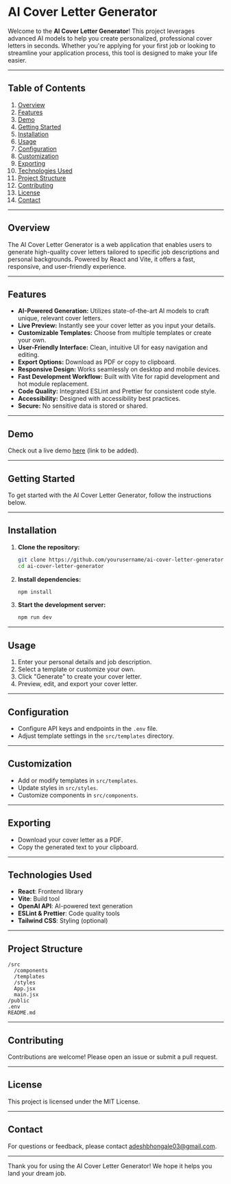 # AI Cover Letter Generator

Welcome to the **AI Cover Letter Generator**! This project leverages advanced AI models to help you create personalized, professional cover letters in seconds. Whether you're applying for your first job or looking to streamline your application process, this tool is designed to make your life easier.

---

## Table of Contents

1. [Overview](#overview)
2. [Features](#features)
3. [Demo](#demo)
4. [Getting Started](#getting-started)
5. [Installation](#installation)
6. [Usage](#usage)
7. [Configuration](#configuration)
8. [Customization](#customization)
9. [Exporting](#exporting)
10. [Technologies Used](#technologies-used)
11. [Project Structure](#project-structure)
12. [Contributing](#contributing)
13. [License](#license)
14. [Contact](#contact)

---

## Overview

The AI Cover Letter Generator is a web application that enables users to generate high-quality cover letters tailored to specific job descriptions and personal backgrounds. Powered by React and Vite, it offers a fast, responsive, and user-friendly experience.

---

## Features

- **AI-Powered Generation:** Utilizes state-of-the-art AI models to craft unique, relevant cover letters.
- **Live Preview:** Instantly see your cover letter as you input your details.
- **Customizable Templates:** Choose from multiple templates or create your own.
- **User-Friendly Interface:** Clean, intuitive UI for easy navigation and editing.
- **Export Options:** Download as PDF or copy to clipboard.
- **Responsive Design:** Works seamlessly on desktop and mobile devices.
- **Fast Development Workflow:** Built with Vite for rapid development and hot module replacement.
- **Code Quality:** Integrated ESLint and Prettier for consistent code style.
- **Accessibility:** Designed with accessibility best practices.
- **Secure:** No sensitive data is stored or shared.

---

## Demo

Check out a live demo [here](#) (link to be added).

---

## Getting Started

To get started with the AI Cover Letter Generator, follow the instructions below.

---

## Installation

1. **Clone the repository:**
    ```bash
    git clone https://github.com/yourusername/ai-cover-letter-generator.git
    cd ai-cover-letter-generator
    ```

2. **Install dependencies:**
    ```bash
    npm install
    ```

3. **Start the development server:**
    ```bash
    npm run dev
    ```

---

## Usage

1. Enter your personal details and job description.
2. Select a template or customize your own.
3. Click "Generate" to create your cover letter.
4. Preview, edit, and export your cover letter.

---

## Configuration

- Configure API keys and endpoints in the `.env` file.
- Adjust template settings in the `src/templates` directory.

---

## Customization

- Add or modify templates in `src/templates`.
- Update styles in `src/styles`.
- Customize components in `src/components`.

---

## Exporting

- Download your cover letter as a PDF.
- Copy the generated text to your clipboard.

---

## Technologies Used

- **React**: Frontend library
- **Vite**: Build tool
- **OpenAI API**: AI-powered text generation
- **ESLint & Prettier**: Code quality tools
- **Tailwind CSS**: Styling (optional)

---

## Project Structure

```
/src
  /components
  /templates
  /styles
  App.jsx
  main.jsx
/public
.env
README.md
```

---

## Contributing

Contributions are welcome! Please open an issue or submit a pull request.

---

## License

This project is licensed under the MIT License.

---

## Contact

For questions or feedback, please contact [adeshbhongale03@gmail.com](mailto:adeshbhongale03@gmail.com).

---

Thank you for using the AI Cover Letter Generator! We hope it helps you land your dream job.
